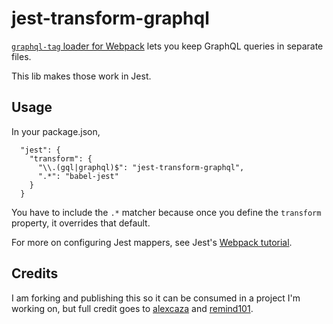 # jest-transform-graphql

[`graphql-tag` loader for Webpack](http://dev.apollodata.com/react/webpack.html) lets you keep GraphQL queries in separate files.

This lib makes those work in Jest.

## Usage

In your package.json,

```
  "jest": {
    "transform": {
      "\\.(gql|graphql)$": "jest-transform-graphql",
      ".*": "babel-jest"
    }
  }
```

You have to include the `.*` matcher because once you define the `transform` property, it overrides that default.

For more on configuring Jest mappers, see Jest's [Webpack tutorial](https://facebook.github.io/jest/docs/tutorial-webpack.html).

## Credits

I am forking and publishing this so it can be consumed in a project I'm working on, but full credit goes to [alexcaza](https://github.com/alexcaza) and [remind101](https://github.com/remind101).
